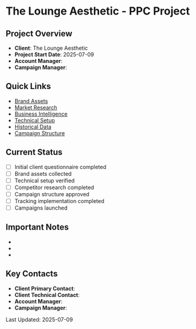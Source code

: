 # The Lounge Aesthetic - PPC Project

## Project Overview
- **Client**: The Lounge Aesthetic
- **Project Start Date**: 2025-07-09
- **Account Manager**: 
- **Campaign Manager**: 

## Quick Links
- [Brand Assets](./01_brand_assets/)
- [Market Research](./02_market_research/)
- [Business Intelligence](./03_business_intel/)
- [Technical Setup](./04_technical_setup/)
- [Historical Data](./05_historical_data/)
- [Campaign Structure](./06_campaign_structure/)

## Current Status
- [ ] Initial client questionnaire completed
- [ ] Brand assets collected
- [ ] Technical setup verified
- [ ] Competitor research completed
- [ ] Campaign structure approved
- [ ] Tracking implementation completed
- [ ] Campaigns launched

## Important Notes
- 
- 
- 

## Key Contacts
- **Client Primary Contact**: 
- **Client Technical Contact**: 
- **Account Manager**: 
- **Campaign Manager**: 

Last Updated: 2025-07-09
